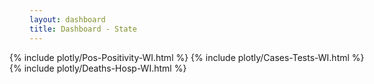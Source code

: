 ```yaml
---
layout: dashboard
title: Dashboard - State
---
```


<div style="max-width: 48rem; margin-left: -2rem; margin-right: -2rem">
  {% include plotly/Pos-Positivity-WI.html %}
  {% include plotly/Cases-Tests-WI.html %}
  {% include plotly/Deaths-Hosp-WI.html %}
</div>
